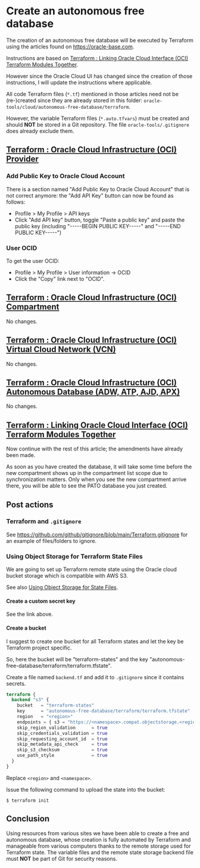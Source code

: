 # Create an autonomous free database

The creation of an autonomous free database will be executed by Terraform using the articles found on https://oracle-base.com.

Instructions are based on [Terraform : Linking Oracle Cloud Interface (OCI) Terraform Modules Together](https://oracle-base.com/articles/misc/terraform-linking-oci-modules-together).

However since the Oracle Cloud UI has changed since the creation of those instructions, I will update the instructions where applicable.

All code Terraform files (`*.tf`) mentioned in those articles need not be (re-)created since they are already stored in this folder: `oracle-tools/cloud/autonomous-free-database/terraform`.

However, the variable Terraform files (`*.auto.tfvars`) must be created and should **NOT** be stored in a Git repository. The file `oracle-tools/.gitignore` does already exclude them.

## [Terraform : Oracle Cloud Infrastructure (OCI) Provider](https://oracle-base.com/articles/misc/terraform-oci-provider)

### Add Public Key to Oracle Cloud Account

There is a section named "Add Public Key to Oracle Cloud Account" that is not correct anymore: the "Add API Key" button can now be found as follows:
- Profile > My Profile > API keys
- Click "Add API key" button, toggle "Paste a public key" and paste the public key (including "-----BEGIN PUBLIC KEY-----" and "-----END PUBLIC KEY-----")

### User OCID

To get the user OCID:
- Profile > My Profile > User information -> OCID
- Click the "Copy" link next to "OCID".

## [Terraform : Oracle Cloud Infrastructure (OCI) Compartment](https://oracle-base.com/articles/misc/terraform-oci-compartment)

No changes.

## [Terraform : Oracle Cloud Infrastructure (OCI) Virtual Cloud Network (VCN)](https://oracle-base.com/articles/misc/terraform-oci-vcn)

No changes.

## [Terraform : Oracle Cloud Infrastructure (OCI) Autonomous Database (ADW, ATP, AJD, APX)](https://oracle-base.com/articles/misc/terraform-oci-autonomous-database)

No changes.

## [Terraform : Linking Oracle Cloud Interface (OCI) Terraform Modules Together](https://oracle-base.com/articles/misc/terraform-linking-oci-modules-together)

Now continue with the rest of this article; the amendments have already been made.

As soon as you have created the database, it will take some time before the new compartment shows up in the compartment list scope due to synchronization matters. Only when you see the new compartment arrive there, you will be able to see the PATO database you just created.

## Post actions

### Terraform and `.gitignore`

See https://github.com/github/gitignore/blob/main/Terraform.gitignore for an example of files/folders to ignore.

### Using Object Storage for Terraform State Files

We are going to set up Terraform remote state using the Oracle cloud bucket storage which is compatible with AWS S3.

See also [Using Object Storage for State Files](https://docs.oracle.com/en-us/iaas/Content/API/SDKDocs/terraformUsingObjectStore.htm).

#### Create a custom secret key

See the link above.

#### Create a bucket

I suggest to create one bucket for all Terraform states and let the key be Terraform project specific.

So, here the bucket will be "terraform-states" and the key "autonomous-free-database/terraform/terraform.tfstate".

Create a file named `backend.tf` and add it to `.gitignore` since it contains secrets.

```backend.tf
terraform {
  backend "s3" {
    bucket   = "terraform-states"
    key      = "autonomous-free-database/terraform/terraform.tfstate"
    region   = "<region>"
    endpoints = { s3 = "https://<namespace>.compat.objectstorage.<region>.oraclecloud.com" }
    skip_region_validation      = true
    skip_credentials_validation = true
    skip_requesting_account_id  = true
    skip_metadata_api_check     = true
    skip_s3_checksum            = true
    use_path_style              = true
  }
}
```

Replace `<region>` and `<namespace>`.

Issue the following command to upload the state into the bucket:

```
$ terraform init
```

## Conclusion

Using resources from various sites we have been able to create a free and autonomous database, whose creation is fully automated by Terraform and manageable from various computers thanks to the remote storage used for Terraform state. The variable files and the remote state storage backend file must **NOT** be part of Git for security reasons.
